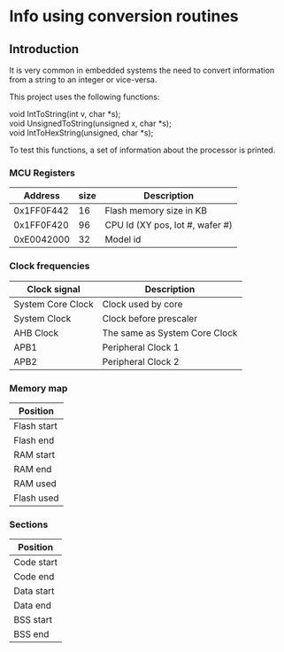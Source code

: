 Info using conversion routines
==============================

Introduction
------------

It is very common in embedded systems the need to convert information from a string to an integer or vice-versa.

This project uses the following functions:

void IntToString(int v, char *s);  
void UnsignedToString(unsigned x, char *s);  
void IntToHexString(unsigned, char *s);  

To test this functions, a set of information about the processor is printed.

### MCU Registers

Address     |  size |   Description
------------|-------|--------------------------------------
0x1FF0F442  |   16  |   Flash memory size in KB
0x1FF0F420  |   96  |   CPU Id (XY pos, lot #, wafer #)
0xE0042000  |   32  |   Model id

### Clock frequencies

Clock signal       |  Description
-------------------|----------------------------
System Core Clock  | Clock used by core
System Clock       | Clock before prescaler
AHB Clock          | The same as System Core Clock
APB1               | Peripheral Clock 1
APB2               | Peripheral Clock 2

### Memory map

Position    |
------------|
Flash start |  
Flash end   |  
RAM start   |
RAM end     |
RAM used    | 
Flash used  | 

### Sections

Position    |
------------|
Code start  |
Code end    |
Data start  |
Data end    |
BSS start   |
BSS end     |


